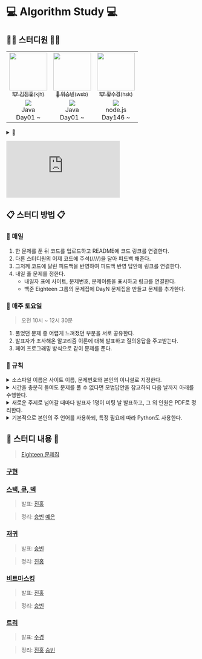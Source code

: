 # 💻 Algorithm Study 💻

## 👨‍💻 스터디원 👩‍💻
<table>
  <tr>
    <td align="center">
      <a href="https://github.com/deepredk">
        <img src="https://avatars.githubusercontent.com/u/33937365?v=4" width="100px;" alt=""/>
        <br />
        <sub>🐮 김진홍(kjh)</sub>
      </a>
    </td>
    <td align="center">
      <a href="https://github.com/Winning-Bean">
        <img src="https://avatars.githubusercontent.com/u/53260922?v=4" width="100px;" alt=""/>
        <br />
        <sub>🐯 위승빈(wsb)</sub>
      </a>
    </td>
    <td align="center">
      <a href="https://github.com/sukyeongh">
        <img src="https://avatars.githubusercontent.com/u/50071076?v=4" width="100px;" alt=""/>
        <br />
        <sub>🐮 황수경(hsk)</sub>
      </a>
    </td>
  </tr>
  <tr>
    <td align="center">
      <a href="https://solved.ac/deepred">
        <img src="http://mazassumnida.wtf/api/mini/generate_badge?boj=deepred">
      </a>
      <br />
      Java
      <br/>
      Day01 ~
    </td>
    <td align="center">
      <a href="https://solved.ac/wsb0722">
        <img src="http://mazassumnida.wtf/api/mini/generate_badge?boj=wsb0722">
      </a>
      <br />
      Java
      <br/>
      Day01 ~
    </td>
    <td align="center">
      <a href="https://solved.ac/hsk10271">
        <img src="http://mazassumnida.wtf/api/mini/generate_badge?boj=hsk10271">
      </a>
      <br />
      node.js
      <br/>
      Day146 ~ 
    </td>
  </tr>
</table>

<details>
<summary>🤝</summary>
  <table>
    <tr>
      <td align="center">
        <a href="https://github.com/jjklunicc">
          <img src="https://avatars.githubusercontent.com/u/55953594?v=4" width="100px;" alt=""/>
          <br />
          <sub>🐉 이예은(lye)</sub>
        </a>
      </td>
      <td align="center">
        <a href="https://github.com/cousim46">
          <img src="https://avatars.githubusercontent.com/u/67584874?v=4" width="100px;" alt=""/>
          <br />
          <sub>🐯 정회운(jhw)</sub>
        </a>
      </td>
    </tr>
    <tr>
      <td align="center">
        <a href="https://solved.ac/jjklunicc">
          <img src="http://mazassumnida.wtf/api/mini/generate_badge?boj=jjklunicc">
        </a>
        <br />
        C#
        <br/>
        Day01 ~ Day43
      </td>
      <td align="center">
        <a href="https://solved.ac/cousim46">
          <img src="http://mazassumnida.wtf/api/mini/generate_badge?boj=cousim46">
        </a>
        <br />
        Java
        <br/>
        Day01 ~ Day16
      </td>
    </tr>
  </table>
</details>

<embed src="https://bang9.github.io/static-d-day/?align=center&color=rgb%28255%2C132%2C58%29&format=day&prefix=%EC%8A%A4%ED%84%B0%EB%94%94&since=2020-12-27&suffix=%EC%A7%B8"></embed>

## 📋 스터디 방법 📋
### 📌 매일
1. 한 문제를 푼 뒤 코드를 업로드하고 README에 코드 링크를 연결한다.
2. 다른 스터디원의 어제 코드에 주석(////)을 달아 피드백 해준다.
3. 그저께 코드에 달린 피드백을 반영하여 피드백 반영 답안에 링크를 연결한다.
4. 내일 풀 문제를 정한다.
    * 내일자 표에 사이트, 문제번호, 문제이름을 표시하고 링크를 연결한다.
    * 백준 Eighteen 그룹의 문제집에 DayN 문제집을 만들고 문제를 추가한다.

### 📌 매주 토요일
> 오전 10시 ~ 12시 30분
1. 풀었던 문제 중 어렵게 느껴졌던 부분을 서로 공유한다.
2. 발표자가 조사해온 알고리즘 이론에 대해 발표하고 질의응답을 주고받는다.
3. 페어 프로그래밍 방식으로 같이 문제를 푼다.

### 📌 규칙
<details>
<summary>소스파일 이름은 사이트 이름, 문제번호와 본인의 이니셜로 지정한다.</summary>

* [백준](https://www.acmicpc.net) - 기본 알고리즘 문제 사이트
  * 기본 답안 : boj0000_hgd
  * 피드백 반영 답안 : boj0000_hgd_fb
  * 모범 답안 : boj0000_rank

</details>
<details>
<summary>시간을 충분히 들여도 문제를 풀 수 없다면 모범답안을 참고하되 다음 날까지 아래를 수행한다.</summary>

  1. 해당 소스코드 맨 위에 // 문제 실패 : 이유를 적는다.
      * 본인의 코드가 왜 안 됐는지를 이해한다.
      * 이해한대로 주석을 작성한다.
      * README의 답안에 *기울기*를 주어 링크한다.
  2. 모범 답안 맨 위에 // 문제 실패 - 모범 답안 을 적는다.
      * 모범 답안의 로직과 구현을 이해한다.
      * 이해한 로직과 구현을 각 줄의 주석으로 작성한다.
      * README의 피드백 반영 답안에 *기울기*를 주어 링크한다.

</details>

<details>
  <summary>새로운 주제로 넘어갈 때마다 발표자 1명이 미팅 날 발표하고, 그 외 인원은 PDF로 정리한다.</summary>
</details>

<details>
  <summary>기본적으로 본인의 주 언어를 사용하되, 특정 필요에 따라 Python도 사용한다.</summary>
</details>

## 📝 스터디 내용 📝
> [Eighteen 문제집](https://www.acmicpc.net/group/workbook/list/9797)

<!-- tier 리스트 S -->
[Unrated]: https://user-images.githubusercontent.com/33937365/126247607-85783912-c11a-4d50-ac36-8cc7dcb75cd2.png
[Bronze5]: https://user-images.githubusercontent.com/33937365/126247611-e362d727-17a4-4737-a232-5827e185ab7c.png
[Bronze4]: https://user-images.githubusercontent.com/33937365/126247612-89cbc675-e1d4-43a2-950b-1cb014dca697.png
[Bronze3]: https://user-images.githubusercontent.com/33937365/126247613-b8408610-7bc4-40f8-804f-a30a45ddbb68.png
[Bronze2]: https://user-images.githubusercontent.com/33937365/126247614-d85dc6ff-a520-4c00-82bd-eb593b156bd8.png
[Bronze1]: https://user-images.githubusercontent.com/33937365/126247616-04b2ab30-9891-4b7b-8cb4-38e99b97e834.png
[Silver5]: https://user-images.githubusercontent.com/33937365/126247618-38c5c905-672b-4d75-808e-8a7d45ea577d.png
[Silver4]: https://user-images.githubusercontent.com/33937365/126247620-ba2d1b96-b0aa-4b88-80c5-71569c69bbc3.png
[Silver3]: https://user-images.githubusercontent.com/33937365/126247621-1b55b7f4-3a79-4348-8a63-f00c1813853e.png
[Silver2]: https://user-images.githubusercontent.com/33937365/126247622-a83b30a9-6618-4593-b775-6f6730afd3f6.png
[Silver1]: https://user-images.githubusercontent.com/33937365/126247625-8d82f8ab-6f95-4ef8-a243-be31f548596e.png
[Gold5]: https://user-images.githubusercontent.com/33937365/126247627-2979d4d5-915a-4c4e-adb7-c171f9bafe28.png
[Gold4]: https://user-images.githubusercontent.com/33937365/126247629-b24e1e24-4579-450f-bc3c-f166361091dd.png
[Gold3]: https://user-images.githubusercontent.com/33937365/126247630-80fb15af-debc-451d-a937-6c9c6bfa693b.png
[Gold2]: https://user-images.githubusercontent.com/33937365/126247633-7112f6a6-57da-4d1d-953f-5414ba8ffc3d.png
[Gold1]: https://user-images.githubusercontent.com/33937365/126247635-42bd3af9-e129-4379-b44a-22d75de3def6.png
[Platinum5]: https://user-images.githubusercontent.com/33937365/126247636-763e3bc4-43a9-4724-8ce1-c2288aecb636.png
[Platinum4]: https://user-images.githubusercontent.com/33937365/126247637-af30d243-2771-4966-b0bb-0901b9fd4989.png
[Platinum3]: https://user-images.githubusercontent.com/33937365/126247640-cfd654db-86d8-42a9-8d1b-0f3494758330.png
[Platinum2]: https://user-images.githubusercontent.com/33937365/126247641-3e60e9a6-5116-4005-a87d-bfb59969c87a.png
[Platinum1]: https://user-images.githubusercontent.com/33937365/126247643-23bba5ac-52c4-442a-a88a-2eb8998f6446.png
[Diamond5]: https://user-images.githubusercontent.com/33937365/126247645-870445bf-25d9-45ce-9c07-a25949ffad21.png
[Diamond4]: https://user-images.githubusercontent.com/33937365/126247646-b2d7e328-c205-448d-a5bf-c6294c07edaa.png
[Diamond3]: https://user-images.githubusercontent.com/33937365/126247647-db568f94-882f-410c-bd1b-63d49c87623c.png
[Diamond2]: https://user-images.githubusercontent.com/33937365/126247648-52f92f07-0fb9-4b1d-a344-6e9b81d81044.png
[Diamond1]: https://user-images.githubusercontent.com/33937365/126247649-4d068f63-f5e1-40df-910e-dceeb2b7de99.png
[Ruby5]: https://user-images.githubusercontent.com/33937365/126247652-94013ea7-9a96-4068-b922-01535c85801d.png
[Ruby4]: https://user-images.githubusercontent.com/33937365/126247655-a10f7077-6341-416e-938c-b500b7022aca.png
[Ruby3]: https://user-images.githubusercontent.com/33937365/126247656-d0e16a36-5080-4585-a465-4e4f5302beef.png
[Ruby2]: https://user-images.githubusercontent.com/33937365/126247659-1d249660-02a2-4a95-966f-074f99df70fe.png
[Ruby1]: https://user-images.githubusercontent.com/33937365/126247660-8e0d236d-eaef-42b3-8983-28f9e6c94ff9.png
<!-- tier 리스트 E -->

### [구현](https://github.com/deepredk/BCU_Algorithm_Study/tree/main/Study1%20-%20Implementation)

### [스택, 큐, 덱](https://github.com/deepredk/BCU_Algorithm_Study/tree/main/Study2%20-%20Stack%2C%20Queue%2C%20Deque)
> 발표: [진홍](https://github.com/Eighteeen/Algorithm_Study/blob/main/Study2%20-%20Stack%2C%20Queue%2C%20Deque/reference/kjh.pdf)

> 정리: [승빈](https://github.com/Eighteeen/Algorithm_Study/blob/main/Study2%20-%20Stack%2C%20Queue%2C%20Deque/reference/wsb.pdf) [예은](https://github.com/Eighteeen/Algorithm_Study/blob/main/Study2%20-%20Stack%2C%20Queue%2C%20Deque/reference/lye.pdf)

### [재귀](https://github.com/deepredk/BCU_Algorithm_Study/tree/main/Study3%20-%20Recursion)
> 발표: [승빈](https://github.com/Eighteeen/Algorithm_Study/blob/main/Study3%20-%20Recursion/Week08/reference/wsb.pdf)

> 정리: [진홍](https://github.com/Eighteeen/Algorithm_Study/blob/main/Study3%20-%20Recursion/Week08/reference/kjh.pdf)

### [비트마스킹](https://github.com/deepredk/BCU_Algorithm_Study/tree/main/Study4%20-%20Bitmask)
> 발표: [진홍](https://github.com/Eighteeen/Algorithm_Study/blob/main/Study3%20-%20Recursion/Week17/reference/kjh.pdf)

> 정리: [승빈](https://github.com/Eighteeen/Algorithm_Study/blob/main/Study3%20-%20Recursion/Week17/reference/wsb.pdf)

### [트리](https://github.com/deepredk/BCU_Algorithm_Study/tree/main/Study5%20-%20Tree)
> 발표: [수경](https://github.com/Eighteeen/Algorithm_Study/blob/main/Study4%20-%20Bitmask/Week25/reference/hsk.pdf)

> 정리: [진홍](https://github.com/Eighteeen/Algorithm_Study/blob/main/Study4%20-%20Bitmask/Week25/reference/kjh.pdf) [승빈](https://github.com/Eighteeen/Algorithm_Study/blob/main/Study4%20-%20Bitmask/Week25/reference/wsb.pdf)